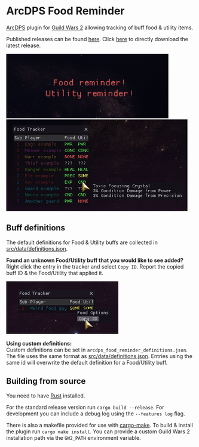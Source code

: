 # ArcDPS Food Reminder
[ArcDPS](https://deltaconnected.com/arcdps) plugin for [Guild Wars 2](https://guildwars2.com) allowing tracking of buff food & utility items.

Published releases can be found [here](../../releases). Click [here](../../releases/latest/download/arcdps_food_reminder.dll) to directly download the latest release.

![Reminder screenshot](./screenshots/reminder.png)
![Tracker screenshot](./screenshots/tracker.png)

## Buff definitions
The default definitions for Food & Utility buffs are collected in [src/data/definitions.json](./src/data/definitions.json).

**Found an unknown Food/Utility buff that you would like to see added?**  
Right click the entry in the tracker and select `Copy ID`.
Report the copied buff ID & the Food/Utility that applied it.

![Reporting unknown buff](./screenshots/unknown.png)

**Using custom definitions:**  
Custom definitions can be set in `arcdps_food_reminder_definitions.json`.
The file uses the same format as [src/data/definitions.json](./data/src/definitions.json).
Entries using the same id will overwrite the default definition for a Food/Utility buff.

## Building from source
You need to have [Rust](https://www.rust-lang.org/learn/get-started) installed.

For the standard release version run `cargo build --release`.
For development you can include a debug log using the `--features log` flag.

There is also a makefile provided for use with [cargo-make](https://github.com/sagiegurari/cargo-make).
To build & install the plugin run `cargo make install`.
You can provide a custom Guild Wars 2 installation path via the `GW2_PATH` environment variable.
